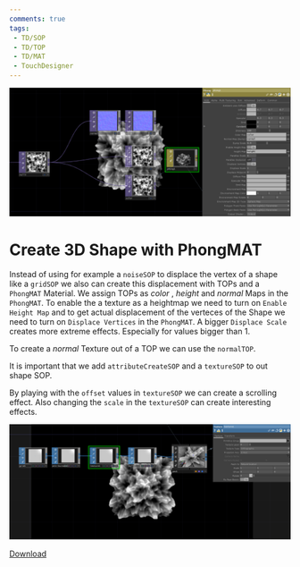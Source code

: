 ```yaml
---
comments: true
tags:
 - TD/SOP
 - TD/TOP
 - TD/MAT
 - TouchDesigner
---
```

![Assigning Height, Normal and Color Information to PhongMAT](./img/Create3DShapePhongMAT1.png)
# Create 3D Shape with PhongMAT
Instead of using for example a `noiseSOP` to displace the vertex of a shape like a `gridSOP` we also can create this displacement with TOPs and a `PhongMAT` Material. We assign TOPs as *color* , *height* and *normal* Maps in the `PhongMAT`. 
To enable the a texture as a heightmap we need to turn on `Enable Height Map` and to get actual displacement of the verteces of the Shape we need to turn on `Displace Vertices` in the `PhongMAT`. A bigger `Displace Scale` creates more extreme effects. Especially for values bigger than 1. 

To create a *normal* Texture out of a TOP we can use the `normalTOP`. 

It is important that we add `attributeCreateSOP` and a `textureSOP` to out shape SOP.

By playing with the `offset` values in `textureSOP` we can create a scrolling effect.
Also changing the `scale` in the `textureSOP` can create interesting effects.

![Important to add attributeCreateSOP and textureSOP](./img/Create3DShapePhongMAT2.png)

[Download](./files/bumpmapping.tox)    